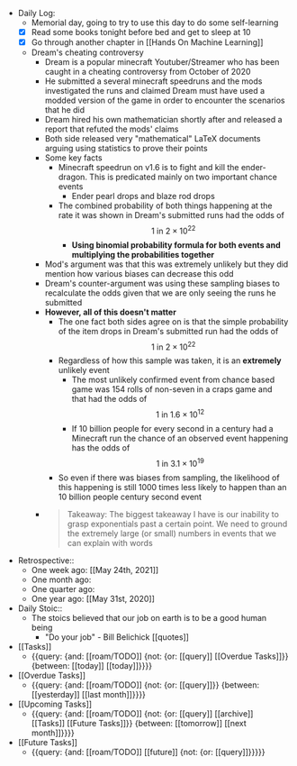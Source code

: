 - Daily Log:
    - Memorial day, going to try to use this day to do some self-learning
    - [x] Read some books tonight before bed and get to sleep at 10
    - [x] Go through another chapter in [[Hands On Machine Learning]]
    - Dream's cheating controversy
        - Dream is a popular minecraft Youtuber/Streamer who has been caught in a cheating controversy from October of 2020
        - He submitted a several minecraft speedruns and the mods investigated the runs and claimed Dream must have used a modded version of the game in order to encounter the scenarios that he did
        - Dream hired his own mathematician shortly after and released a report that refuted the mods' claims
        - Both side released very "mathematical" LaTeX documents arguing using statistics to prove their points
        - Some key facts
            - Minecraft speedrun on v1.6 is to fight and kill the ender-dragon. This is predicated mainly on two important chance events
                - Ender pearl drops and blaze rod drops
            - The combined probability of both things happening at the rate it was shown in Dream's submitted runs had the odds of $$1 \text{ in } 2\times10^{22}$$
                - __Using binomial probability formula for both events and multiplying the probabilities together__
        - Mod's argument was that this was extremely unlikely but they did mention how various biases can decrease this odd
        - Dream's counter-argument was using these sampling biases to recalculate the odds given that we are only seeing the runs he submitted
        - **However, all of this doesn't matter**
            - The one fact both sides agree on is that the simple probability of the item drops in Dream's submitted run had the odds of $$1 \text{ in } 2\times10^{22}$$
            - Regardless of how this sample was taken, it is an __extremely__ unlikely event
                - The most unlikely confirmed event from chance based game was 154 rolls of non-seven in a craps game and that had the odds of $$1 \text{ in } 1.6 \times 10^{12}$$
                - If 10 billion people for every second in a century had a Minecraft run the chance of an observed event happening  has the odds of $$1 \text{ in } 3.1 \times 10^{19}$$
            - So even if there was biases from sampling, the likelihood of this happening is still 1000 times less likely to happen than an 10 billion people century second event
        - > Takeaway: The biggest takeaway I have is our inability to grasp exponentials past a certain point. We need to ground the extremely large (or small) numbers in events that we can explain with words
- Retrospective::
    - One week ago: [[May 24th, 2021]]
    - One month ago: 
    - One quarter ago:
    - One year ago: [[May 31st, 2020]]
- Daily Stoic::
    - The stoics believed that our job on earth is to be a good human being
        - "Do your job" - Bill Belichick [[quotes]] 
- [[Tasks]]
    - {{query: {and: [[roam/TODO]] {not: {or: [[query]] [[Overdue Tasks]]}} {between: [[today]] [[today]]}}}}
- [[Overdue Tasks]]
    - {{query: {and: [[roam/TODO]] {not: {or: [[query]]}} {between: [[yesterday]] [[last month]]}}}}
- [[Upcoming Tasks]]
    - {{query: {and: [[roam/TODO]] {not: {or: [[query]] [[archive]] [[Tasks]] [[Future Tasks]]}} {between: [[tomorrow]] [[next month]]}}}}
- [[Future Tasks]]
    - {{query: {and: [[roam/TODO]] [[future]] {not: {or: [[query]]}}}}}
